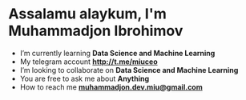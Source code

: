 

<h1 align="left">Assalamu alaykum, I'm Muhammadjon Ibrohimov</h1>


- I’m currently learning **Data Science and Machine Learning**
- My telegram account **http://t.me/miuceo**
- I’m looking to collaborate on **Data Science and Machine Learning**
- You are free to ask me about **Anything**
- How to reach me **muhammadjon.dev.miu@gmail.com**
